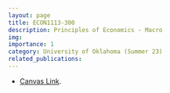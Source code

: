```yaml
---
layout: page
title: ECON1113-300
description: Principles of Economics - Macro
img:
importance: 1
category: University of Oklahoma (Summer 23)
related_publications:
---
```


+ [Canvas Link](https://canvas.ou.edu/courses/284459).
